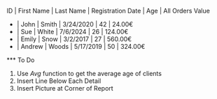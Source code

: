 ID | First Name | Last Name | Registration Date | Age | All Orders Value
*  | John       | Smith     | 3/24/2020         | 42  | 24.00€
*  | Sue        | White     | 7/6/2024          | 26  | 124.00€
*  | Emily      | Snow      | 3/2/2017          | 27  | 560.00€
*  | Andrew     | Woods     | 5/17/2019         | 50  | 324.00€


*** To Do 

1. Use *Avg* function to get the average age of clients
2. Insert Line Below Each Detail
3. Insert Picture at Corner of Report
